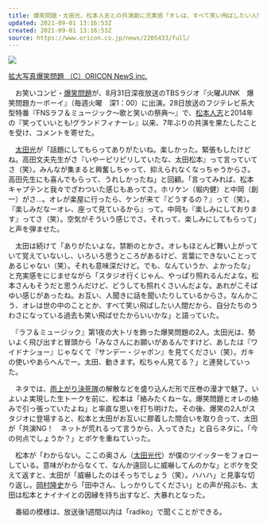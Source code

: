 ```yaml
---
title: 爆笑問題・太田光、松本人志との共演劇に充実感「オレは、すべて笑い飛ばしたい人間だから」
updated: 2021-09-01 13:16:53Z
created: 2021-09-01 13:16:53Z
source: https://www.oricon.co.jp/news/2205433/full/
---
```


[![](https://contents.oricon.co.jp/upimg/news/20210901/2205433_202109010961850001630426594a.jpg)](https://www.oricon.co.jp/news/2205433/photo/1/)

[拡大写真爆笑問題 （C）ORICON NewS inc.](https://www.oricon.co.jp/news/2205433/photo/1/)

　お笑いコンビ・[爆笑問題](http://www.oricon.co.jp/prof/artist/245081/)が、8月31日深夜放送のTBSラジオ『火曜JUNK　爆笑問題カーボーイ』（毎週火曜　深1：00）に出演。28日放送のフジテレビ系大型特番『FNSラフ＆ミュージック〜歌と笑いの祭典〜』で、[松本人志](http://www.oricon.co.jp/prof/artist/220569/)と2014年の『笑っていいとも!グランドフィナーレ』以来、7年ぶりの共演を果たしたことを受け、コメントを寄せた。

　[太田光](http://www.oricon.co.jp/prof/artist/231375/)が「話題にしてもらってありがたいね。楽しかった。緊張もしたけどね。高田文夫先生がさ『いやーピリピリしていたな、太田松本』って言っていてさ（笑）。みんなが集まると興奮しちゃって、抑えられなくなっちゃうからさ。高田先生にも喜んでもらって、うれしかったね」と回顧。「言ってみれば、松本キャプテンと我々でざわついた感じもあってさ。ホリケン（堀内健）と中岡（創一）がさ…。オレが楽屋に行ったら、ケンが来て『どうするの？』って（笑）。『楽しみだなーオレ、座って見ているから』って。中岡も『楽しみにしております』ってさ（笑）。空気がそういう感じでさ。それって、楽しみにしてもらって」と声を弾ませた。

　太田は続けて「ありがたいよな。禁断のとかさ。オレもほとんど舞い上がっていて覚えていないし、いろいろ思うところがあるけど、言葉にできないことってあるじゃない（笑）。それも意味深だけど。でも、なんていうか、よかったな」と充実感をにじませながら「スタジオ行くじゃん、やっぱり照れるんだよな。松本さんもそうだと思うんだけど、どうしても照れくさいんだよな。あれがこそばゆい感じがあったね。お互い、人聞きに話を聞いたりしているからさ。なんかこう、オレは世の中のこととか、すべて笑い飛ばしたい人間だから、自分たちのうわさになっている過去も笑い飛ばせたからいいかな」と語っていた。

　『ラフ＆ミュージック』第1夜の大トリを飾った爆笑問題の2人。太田光は、勢いよく飛び出すと冒頭から「みなさんにお願いがあるんですけど、あしたは『ワイドナショー』じゃなくて『サンデー・ジャポン』を見てください（笑）。ガキの使いやあらへんでー。太田、動きます。松ちゃん見てる？」と連発していった。

　ネタでは、[雨上がり決死隊](http://www.oricon.co.jp/prof/artist/194085/)の解散などを盛り込んだ形で圧巻の漫才で魅了。いよいよ実現した生トークを前に、松本は「絡みたくねーな。爆笑問題とオレの絡みで引っ張っていたよね」と率直な思いを打ち明けた。その後、爆笑の2人がスタジオに登場すると、松本と太田がお互いに膠着した間合いを取り合って、太田が「共演NG！　ネットが荒れるって言うから、入ってきた」と自らネタに。「今の何点でしょうか？」とボケを重ねていった。

　松本が「わからない。ここの奥さん（[太田光代](http://www.oricon.co.jp/prof/artist/514243/)）が僕のツイッターをフォローしている。意味がわからなくて、なんか遠回しに威嚇してんのかな」とボケを交えて返すと、太田が「威嚇したのはそっちでしょう（笑）。ハハハ」と見事な切り返し。[岡村隆史](http://www.oricon.co.jp/prof/artist/195747/)から「田中さん、しっかりしてください」との声が飛ぶも、太田は松本とナイナイとの因縁を持ち出すなど、大暴れとなった。

　番組の模様は、放送後1週間以内は「radiko」で聞くことができる。